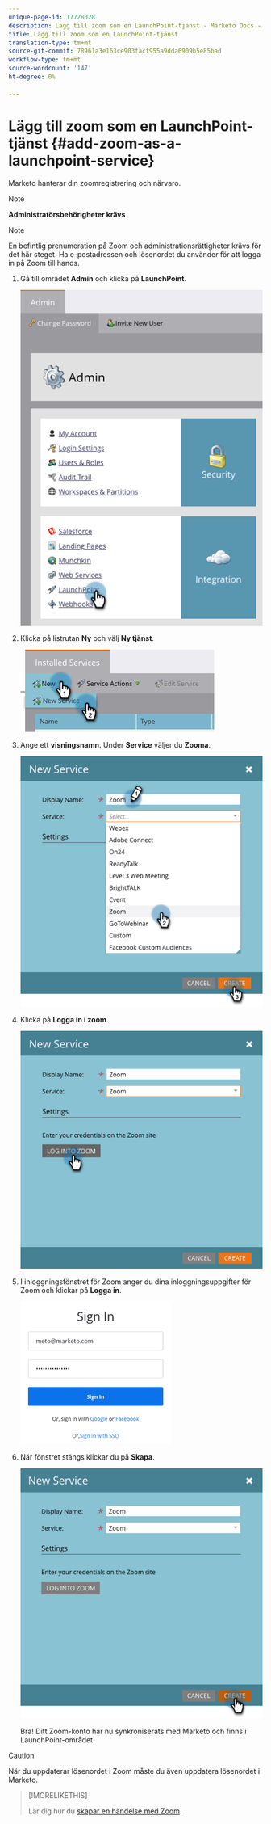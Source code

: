 ```yaml
---
unique-page-id: 17728028
description: Lägg till zoom som en LaunchPoint-tjänst - Marketo Docs - Produktdokumentation
title: Lägg till zoom som en LaunchPoint-tjänst
translation-type: tm+mt
source-git-commit: 78961a3e163ce903facf955a9dda6909b5e85bad
workflow-type: tm+mt
source-wordcount: '147'
ht-degree: 0%

---
```



# Lägg till zoom som en LaunchPoint-tjänst {#add-zoom-as-a-launchpoint-service}

Marketo hanterar din zoomregistrering och närvaro.

>[!NOTE]
>
>**Administratörsbehörigheter krävs**

>[!NOTE]
>
>En befintlig prenumeration på Zoom och administrationsrättigheter krävs för det här steget. Ha e-postadressen och lösenordet du använder för att logga in på Zoom till hands.

1. Gå till området **Admin** och klicka på **LaunchPoint**.

   ![](assets/launchpoint.png)

1. Klicka på listrutan **Ny** och välj **Ny tjänst**.

   ![](assets/newservicelp.png)

1. Ange ett **visningsnamn**. Under **Service** väljer du **Zooma**.

   ![](assets/newservice-1.png)

1. Klicka på **Logga in i zoom**.

   ![](assets/login.png)

1. I inloggningsfönstret för Zoom anger du dina inloggningsuppgifter för Zoom och klickar på **Logga in**.

   ![](assets/zoomlogin.png)

1. När fönstret stängs klickar du på **Skapa**.

   ![](assets/create-1.png)

   Bra! Ditt Zoom-konto har nu synkroniserats med Marketo och finns i LaunchPoint-området.

>[!CAUTION]
>
>När du uppdaterar lösenordet i Zoom måste du även uppdatera lösenordet i Marketo.

>[!MORELIKETHIS]
>
>Lär dig hur du [skapar en händelse med Zoom](/help/marketo/product-docs/demand-generation/events/create-an-event/create-an-event-with-zoom.md).

